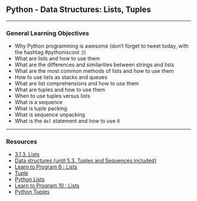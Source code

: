 ## Python - Data Structures: Lists, Tuples
***
### General Learning Objectives
* Why Python programming is awesome (don’t forget to tweet today, with the hashtag #pythoniscool :))
* What are lists and how to use them
* What are the differences and similarities between strings and lists
* What are the most common methods of lists and how to use them
* How to use lists as stacks and queues
* What are list comprehensions and how to use them
* What are tuples and how to use them
* When to use tuples versus lists
* What is a sequence
* What is tuple packing
* What is sequence unpacking
* What is the `del` statement and how to use it
***

### Resources
* [3.1.3. Lists](https://docs.python.org/3.4/tutorial/introduction.html#lists)
* [Data structures (until 5.3. Tuples and Sequences included)](https://docs.python.org/3.4/tutorial/datastructures.html)
* [Learn to Program 6 : Lists](https://www.youtube.com/watch?v=A1HUzrvS-Pw)
* [Tuple](https://www.youtube.com/watch?v=NI26dqhs2Rk)
* [Python Lists](https://www.youtube.com/watch?v=ohCDWZgNIU0)
* [Learn to Program 10 : Lists](https://www.youtube.com/watch?v=1yUn-ydsgKk)
* [Python Tuples](https://www.youtube.com/watch?v=NI26dqhs2Rk)
